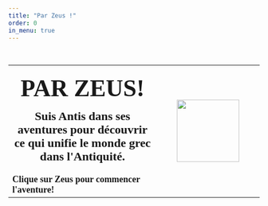 ```yaml
---
title: "Par Zeus !"
order: 0
in_menu: true
---
```

<html>

<head>
<meta http-equiv="Content-Language" content="fr">
<meta http-equiv="Content-Type" content="text/html; charset=windows-1252">
<meta name="GENERATOR" content="Microsoft FrontPage 4.0">
<meta name="ProgId" content="FrontPage.Editor.Document">
<title>Page 1</title>
</head>

<body background="images%20grece%20site/paysage.jpg">

<div align="center">
  <center>
  &nbsp;<table border="0" width="95%">
    <tr>
      <td width="59%">
        <p align="center"><b><font face="Goudy Old Style" size="7">PAR ZEUS!</font></b></p>
        <p align="center"><b><font face="Goudy Old Style" size="5">Suis Antis dans
        ses aventures pour découvrir ce qui unifie le monde grec dans
        l'Antiquité.</font></b></td>
      <td width="41%" rowspan="2">
        <p align="center"><map name="FPMap0">
        <area href="site%20par%20zeus/départ.htm" shape="rect" coords="13, 7, 109, 117"></map><img border="0" src="zeus.jpg" width="125" height="125" usemap="#FPMap0"></td>
    </tr>
    <tr>
      <td width="59%"><b><font face="Goudy Old Style" size="4">Clique sur Zeus pour
        commencer l'aventure!</font></b></td>
    </tr>
  </table>
  </center>
</div>

</body>

</html> 